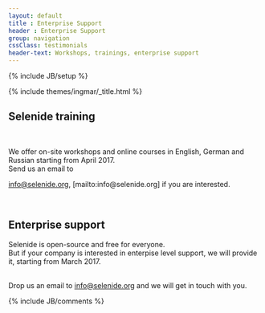 ```yaml
---
layout: default
title : Enterprise Support
header : Enterprise Support
group: navigation
cssClass: testimonials
header-text: Workshops, trainings, enterprise support
---
```

{% include JB/setup %}

{% include themes/ingmar/_title.html %}

<div class="wrapper-content">
  <section>
   <h2>Selenide training</h2>
  
<p> We offer on-site workshops and online courses in English, German and Russian starting from April 2017. 
<br/>Send us an email to </p><a href=mailto:info@selenide.org>info@selenide.org</a>, [mailto:info@selenide.org] if you are interested.

   <h2>Enterprise support</h2>
   
   Selenide is open-source and free for everyone.
   <br/>But if your company is interested in enterpise level support, we will provide it, starting from March 2017.
   
   
  <br/>Drop us an email to <a href=mailto:info@selenide.org>info@selenide.org</a> and we will get in touch with you.
   
  </section>
</div>

<div class="vspace"></div>

<div class="wrapper-content center">
  <section>
    {% include JB/comments %}
  </section>
</div>
